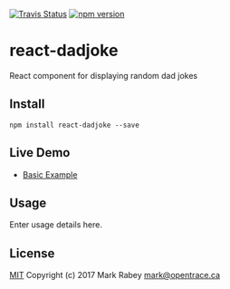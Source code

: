 [![Travis Status][trav_img]][trav_site] [![npm version](https://badge.fury.io/js/react-dadjoke.svg)](https://badge.fury.io/js/react-dadjoke)

# react-dadjoke
React component for displaying random dad jokes

## Install
```shell
npm install react-dadjoke --save
```

## Live Demo
* <a href="//opentrace.github.io/react-dadjoke" target="_blank">Basic Example</a>

## Usage
Enter usage details here.

## License
[MIT](http://mit-license.org) Copyright (c) 2017 Mark Rabey <mark@opentrace.ca>

[trav_img]: https://api.travis-ci.org/Opentrace/react-dadjoke.svg
[trav_site]: https://travis-ci.org/Opentrace/react-dadjoke
